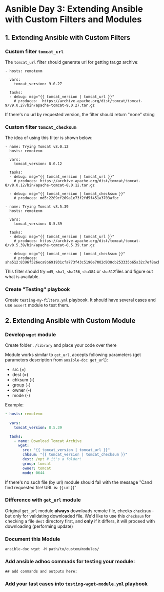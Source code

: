 # Asnible Day 3: Extending Ansible with Custom Filters and Modules

## 1. Extending Ansible with Custom Filters

### Custom filter `tomcat_url`

The `tomcat_url` filter should generate url for getting tar.gz archive:

```
- hosts: remotevm
  
  vars:
    tomcat_version: 9.0.27
  
  tasks:
  - debug: msg="{{ tomcat_version | tomcat_url }}"
    # produces:  https://archive.apache.org/dist/tomcat/tomcat-9/v9.0.27/bin/apache-tomcat-9.0.27.tar.gz
```

If there's no url by requested version, the filter should return "none" string

### Custom filter `tomcat_checksum`

The idea of using this filter is shown below:
```
- name: Trying Tomcat v8.0.12
  hosts: remotevm
  
  vars:
    tomcat_version: 8.0.12
  
  tasks:
  - debug: msg="{{ tomcat_version | tomcat_url }}" 
    # produces: https://archive.apache.org/dist/tomcat/tomcat-8/v8.0.12/bin/apache-tomcat-8.0.12.tar.gz

  - debug: msg="{{ tomcat_version | tomcat_checksum }}" 
    # produces: md5:2209cf269a1e73f2fd5f451a3703afbc

- name: Trying Tomcat v8.5.39
  hosts: remotevm
  
  vars:
    tomcat_version: 8.5.39
  
  tasks:
  - debug: msg="{{ tomcat_version | tomcat_url }}" 
    # produces: https://archive.apache.org/dist/tomcat/tomcat-8/v8.5.39/bin/apache-tomcat-8.5.39.tar.gz

  - debug: msg="{{ tomcat_version | tomcat_checksum }}" 
    # produces: sha512:8396f526eca9b691931cfa773f43c5190e7002d938cb253335b65a32c7ef8acba2bf7c61f2ccffc4113a3ba0c46169a4e4797cdea73db32c5ba56156a9f49353
```

This filter should try `md5`, `sha1`, `sha256`, `sha384` or `sha512`files and figure out what is available.

### Create "Testing" playbook

Create `testing-my-filters.yml` playbook. It should have several cases and use `assert` module to test them.

## 2. Extending Ansible with Custom Module

### Develop `wget` module

Create folder `./library` and place your code over there

Module works similar to `get_url`, accepts following parameters (get parameters description from `ansible-doc get_url`):

- src (=)
- dest (=)
- chksum (-)
- group (-)
- owner (-)
- mode (-)

Example:
```yaml
- hosts: remotevm
  
  vars:
    tomcat_version: 8.5.39

  tasks:
    - name: Download Tomcat Archive
      wget:
        src: "{{ tomcat_version | tomcat_url }}"
        chksum: "{{ tomcat_version | tomcat_checksum }}"
        dest: /opt # it's a folder!
        group: tomcat
        owner: tomcat
        mode: 0644
```

If there's no such file (by url) module should fail with the message "Cand find requested file! URL is: {{ url }}"

### Difference with `get_url` module

Original `get_url` module **always** downloads remote file, checks `checksum` - but only for validating downloaded file. We'd like to use this `checksum` for checking a file `dest` directory first, and **only** if it differs, it will proceed with downloading (performing update)

### Document this Module

```
ansible-doc wget -M path/to/custom/modules/
```

### Add ansible adhoc commads for testing your module:

```
## add commands and outputs here:
```

### Add your tast cases into `testing-wget-module.yml` playbook

